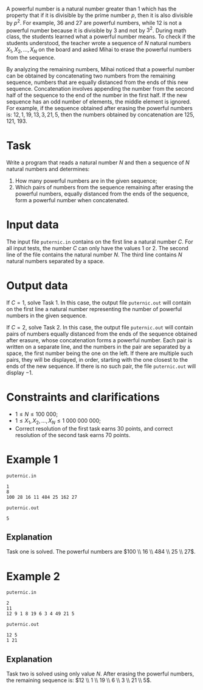 
A powerful number is a natural number greater than $1$ which has the property that if it is divisible by the prime number $p$, then it is also divisible by $p^2$. For example, $36$ and $27$ are powerful numbers, while $12$ is not a powerful number because it is divisible by $3$ and not by $3^2$. During math class, the students learned what a powerful number means. To check if the students understood, the teacher wrote a sequence of $N$ natural numbers $X_1, X_2, \dots, X_N$ on the board and asked Mihai to erase the powerful numbers from the sequence.

By analyzing the remaining numbers, Mihai noticed that a powerful number can be obtained by concatenating two numbers from the remaining sequence, numbers that are equally distanced from the ends of this new sequence. Concatenation involves appending the number from the second half of the sequence to the end of the number in the first half. If the new sequence has an odd number of elements, the middle element is ignored. For example, if the sequence obtained after erasing the powerful numbers is: $12, 1, 19, 13, 3, 21, 5$, then the numbers obtained by concatenation are $125$, $121$, $193$.

# Task

Write a program that reads a natural number $N$ and then a sequence of $N$ natural numbers and determines:
1. How many powerful numbers are in the given sequence;
2. Which pairs of numbers from the sequence remaining after erasing the powerful numbers, equally distanced from the ends of the sequence, form a powerful number when concatenated.

# Input data

The input file `puternic.in` contains on the first line a natural number $C$. For all input tests, the number $C$ can only have the values $1$ or $2$. The second line of the file contains the natural number $N$. The third line contains $N$ natural numbers separated by a space.

# Output data

If $C = 1$, solve Task $1$. In this case, the output file `puternic.out` will contain on the first line a natural number representing the number of powerful numbers in the given sequence.

If $C = 2$, solve Task $2$. In this case, the output file `puternic.out` will contain pairs of numbers equally distanced from the ends of the sequence obtained after erasure, whose concatenation forms a powerful number. Each pair is written on a separate line, and the numbers in the pair are separated by a space, the first number being the one on the left. If there are multiple such pairs, they will be displayed, in order, starting with the one closest to the ends of the new sequence. If there is no such pair, the file `puternic.out` will display $-1$.

# Constraints and clarifications

* $1 \leq N \leq 100\ 000$;
* $1 \leq X_1, X_2, \dots, X_N \leq 1\ 000\ 000\ 000$;
* Correct resolution of the first task earns $30$ points, and correct resolution of the second task earns $70$ points.

# Example 1

`puternic.in`
```
1
8
100 28 16 11 484 25 162 27
```

`puternic.out`
```
5
```

## Explanation

Task one is solved. The powerful numbers are $100 \\ 16 \\ 484 \\ 25 \\ 27$.

# Example 2

`puternic.in`
```
2
11
12 9 1 8 19 6 3 4 49 21 5
```

`puternic.out`
```
12 5
1 21
```

## Explanation

Task two is solved using only value $N$. After erasing the powerful numbers, the remaining sequence is: $12 \\ 1 \\ 19 \\ 6 \\ 3 \\ 21 \\ 5$.
```

